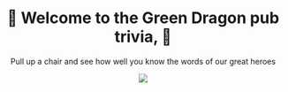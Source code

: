 <h1 align="center"> 🐉 Welcome to the Green Dragon pub trivia, 🐉 </h1>

<p align="center">Pull up a chair and see how well you know the words of our great heroes</p>

<p align="center"><img src="https://user-images.githubusercontent.com/49215782/128087755-4f08df58-4236-40fa-97c1-f439c8ad10cb.png"></p>

